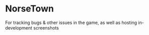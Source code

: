 # NorseTown
For tracking bugs &amp; other issues in the game, as well as hosting in-development screenshots
